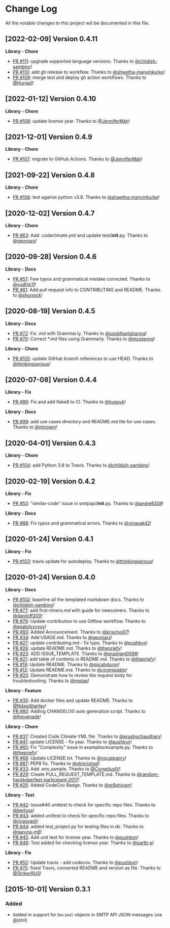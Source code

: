 # Change Log
All the notable changes to this project will be documented in this file.

[2022-02-09] Version 0.4.11
---------------------------
**Library - Chore**
- [PR #111](https://github.com/sendgrid/smtpapi-python/pull/111): upgrade supported language versions. Thanks to [@childish-sambino](https://github.com/childish-sambino)!
- [PR #110](https://github.com/sendgrid/smtpapi-python/pull/110): add gh release to workflow. Thanks to [@shwetha-manvinkurke](https://github.com/shwetha-manvinkurke)!
- [PR #109](https://github.com/sendgrid/smtpapi-python/pull/109): merge test and deploy gh action workflows. Thanks to [@Hunga1](https://github.com/Hunga1)!


[2022-01-12] Version 0.4.10
---------------------------
**Library - Chore**
- [PR #108](https://github.com/sendgrid/smtpapi-python/pull/108): update license year. Thanks to [@JenniferMah](https://github.com/JenniferMah)!


[2021-12-01] Version 0.4.9
--------------------------
**Library - Chore**
- [PR #107](https://github.com/sendgrid/smtpapi-python/pull/107): migrate to GitHub Actions. Thanks to [@JenniferMah](https://github.com/JenniferMah)!


[2021-09-22] Version 0.4.8
--------------------------
**Library - Chore**
- [PR #106](https://github.com/sendgrid/smtpapi-python/pull/106): test against python v3.9. Thanks to [@shwetha-manvinkurke](https://github.com/shwetha-manvinkurke)!


[2020-12-02] Version 0.4.7
--------------------------
**Library - Chore**
- [PR #63](https://github.com/sendgrid/smtpapi-python/pull/63): Add .codeclimate.yml and update test/__init__.py. Thanks to [@geomars](https://github.com/geomars)!


[2020-09-28] Version 0.4.6
--------------------------
**Library - Docs**
- [PR #57](https://github.com/sendgrid/smtpapi-python/pull/57): Few typos and grammatical mistake corrected. Thanks to [@yudhik11](https://github.com/yudhik11)!
- [PR #61](https://github.com/sendgrid/smtpapi-python/pull/61): Add pull request info to CONTRIBUTING and README. Thanks to [@shorrock](https://github.com/shorrock)!


[2020-08-19] Version 0.4.5
--------------------------
**Library - Docs**
- [PR #72](https://github.com/sendgrid/smtpapi-python/pull/72): Fix .md with Grammar.ly. Thanks to [@ssiddhantsharma](https://github.com/ssiddhantsharma)!
- [PR #70](https://github.com/sendgrid/smtpapi-python/pull/70): Correct *.md files using Grammarly. Thanks to [@myzeprog](https://github.com/myzeprog)!

**Library - Chore**
- [PR #105](https://github.com/sendgrid/smtpapi-python/pull/105): update GitHub branch references to use HEAD. Thanks to [@thinkingserious](https://github.com/thinkingserious)!


[2020-07-08] Version 0.4.4
--------------------------
**Library - Fix**
- [PR #86](https://github.com/sendgrid/smtpapi-python/pull/86): Fix and add flake8 to CI. Thanks to [@hugovk](https://github.com/hugovk)!

**Library - Docs**
- [PR #99](https://github.com/sendgrid/smtpapi-python/pull/99): add use cases directory and README.md file for use cases. Thanks to [@mtroiani](https://github.com/mtroiani)!


[2020-04-01] Version 0.4.3
--------------------------
**Library - Chore**
- [PR #104](https://github.com/sendgrid/smtpapi-python/pull/104): add Python 3.8 to Travis. Thanks to [@childish-sambino](https://github.com/childish-sambino)!


[2020-02-19] Version 0.4.2
--------------------------
**Library - Fix**
- [PR #53](https://github.com/sendgrid/smtpapi-python/pull/53): "similar-code" issue in smtpapi/__init__.py. Thanks to [@andre8359](https://github.com/andre8359)!

**Library - Docs**
- [PR #88](https://github.com/sendgrid/smtpapi-python/pull/88): Fix typos and grammatical errors. Thanks to [@vinayak42](https://github.com/vinayak42)!


[2020-01-24] Version 0.4.1
--------------------------
**Library - Fix**
- [PR #103](https://github.com/sendgrid/smtpapi-python/pull/103): travis update for autodeploy. Thanks to [@thinkingserious](https://github.com/thinkingserious)!


[2020-01-24] Version 0.4.0
--------------------------
**Library - Docs**
- [PR #102](https://github.com/sendgrid/smtpapi-python/pull/102): baseline all the templated markdown docs. Thanks to [@childish-sambino](https://github.com/childish-sambino)!
- [PR #77](https://github.com/sendgrid/smtpapi-python/pull/77): add first-timers.md with guide for newcomers. Thanks to [@daniloff200](https://github.com/daniloff200)!
- [PR #79](https://github.com/sendgrid/smtpapi-python/pull/79): Update contribution to use Gitflow workflow. Thanks to [@anatolyyyyyy](https://github.com/anatolyyyyyy)!
- [PR #93](https://github.com/sendgrid/smtpapi-python/pull/93): Added Announcement. Thanks to [@krischoi07](https://github.com/krischoi07)!
- [PR #34](https://github.com/sendgrid/smtpapi-python/pull/34): Add USAGE.md. Thanks to [@geomars](https://github.com/geomars)!
- [PR #27](https://github.com/sendgrid/smtpapi-python/pull/27): update contributing.md - fix typo. Thanks to [@pushkyn](https://github.com/pushkyn)!
- [PR #26](https://github.com/sendgrid/smtpapi-python/pull/26): update README.md. Thanks to [@thepriefy](https://github.com/thepriefy)!
- [PR #23](https://github.com/sendgrid/smtpapi-python/pull/23): ADD ISSUE_TEMPLATE. Thanks to [@prashant0598](https://github.com/prashant0598)!
- [PR #21](https://github.com/sendgrid/smtpapi-python/pull/21): add table of contents in README.md. Thanks to [@thepriefy](https://github.com/thepriefy)!
- [PR #19](https://github.com/sendgrid/smtpapi-python/pull/19): Update README. Thanks to [@micahduron](https://github.com/micahduron)!
- [PR #12](https://github.com/sendgrid/smtpapi-python/pull/12): Update README.md. Thanks to [@ciceropablo](https://github.com/ciceropablo)!
- [PR #20](https://github.com/sendgrid/smtpapi-python/pull/20): Demonstrate how to review the request body for troubleshooting. Thanks to [@mptap](https://github.com/mptap)!

**Library - Feature**
- [PR #35](https://github.com/sendgrid/smtpapi-python/pull/35): Add docker files and update README. Thanks to [@NdagiStanley](https://github.com/NdagiStanley)!
- [PR #80](https://github.com/sendgrid/smtpapi-python/pull/80): Adding CHANGELOG auto generation script. Thanks to [@freyamade](https://github.com/freyamade)!

**Library - Chore**
- [PR #37](https://github.com/sendgrid/smtpapi-python/pull/37): Created Code Climate YML file. Thanks to [@prashuchaudhary](https://github.com/prashuchaudhary)!
- [PR #41](https://github.com/sendgrid/smtpapi-python/pull/41): update LICENSE - fix year. Thanks to [@pushkyn](https://github.com/pushkyn)!
- [PR #65](https://github.com/sendgrid/smtpapi-python/pull/65): Fix "Complexity" issue in examples/example.py. Thanks to [@thepriefy](https://github.com/thepriefy)!
- [PR #66](https://github.com/sendgrid/smtpapi-python/pull/66): Update LICENSE.txt. Thanks to [@nocategory](https://github.com/nocategory)!
- [PR #87](https://github.com/sendgrid/smtpapi-python/pull/87): PEP8 fix. Thanks to [@vkmrishad](https://github.com/vkmrishad)!
- [PR #33](https://github.com/sendgrid/smtpapi-python/pull/33): Add .env_sample. Thanks to [@CorneliusIV](https://github.com/CorneliusIV)!
- [PR #29](https://github.com/sendgrid/smtpapi-python/pull/29): Create PULL_REQUEST_TEMPLATE.md. Thanks to [@random-hacktoberfest-participant-2017](https://github.com/random-hacktoberfest-participant-2017)!
- [PR #25](https://github.com/sendgrid/smtpapi-python/pull/25): Added CodeCov Badge. Thanks to [@gr8shivam](https://github.com/gr8shivam)!

**Library - Test**
- [PR #42](https://github.com/sendgrid/smtpapi-python/pull/42): Issue#40 unittest to check for specific repo files. Thanks to [@bertuss](https://github.com/bertuss)!
- [PR #43](https://github.com/sendgrid/smtpapi-python/pull/43): added unittest to check for specific repo files. Thanks to [@riyasyash](https://github.com/riyasyash)!
- [PR #44](https://github.com/sendgrid/smtpapi-python/pull/44): added test_project.py for testing files in dir. Thanks to [@garuna-m6](https://github.com/garuna-m6)!
- [PR #45](https://github.com/sendgrid/smtpapi-python/pull/45): Add unit test for license year. Thanks to [@pushkyn](https://github.com/pushkyn)!
- [PR #48](https://github.com/sendgrid/smtpapi-python/pull/48): Test added for checking license year. Thanks to [@parth-p](https://github.com/parth-p)!

**Library - Fix**
- [PR #52](https://github.com/sendgrid/smtpapi-python/pull/52): Update travis - add codecov. Thanks to [@pushkyn](https://github.com/pushkyn)!
- [PR #75](https://github.com/sendgrid/smtpapi-python/pull/75): fixed Travis, converted README and version as file. Thanks to [@StrikerRUS](https://github.com/StrikerRUS)!


[2015-10-01] Version 0.3.1
---------------------------

### Added
- Added in support for `Decimal` objects in SMTP API JSON messages (via @jstol)
